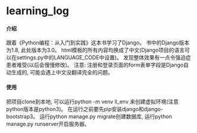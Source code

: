 # learning_log

#### 介绍
跟着《Python编程：从入门到实践》这本书学习了Django。
书中的Django版本为1.8, 此处版本为3.0。
html模板的所有内容均换成了中文(Django项目的语言可以在settings.py中的LANGUAGE_CODE中设置)。
发现整体效果有一点令强迫症患者难受(以后会慢慢修改)。
注意: 注册和登录页面的form表单字段是Django自动生成的, 可能会遇上中文没翻译完全的问题。

#### 使用
把项目clone到本地, 可以运行python -m venv ll_env 来创建虚拟环境(注意python版本是python3)。
在运行之前要先pip安装django和django-bootstrap3。
运行python manage.py migrate创建数据库, 运行python manage.py runserver开启服务器。

